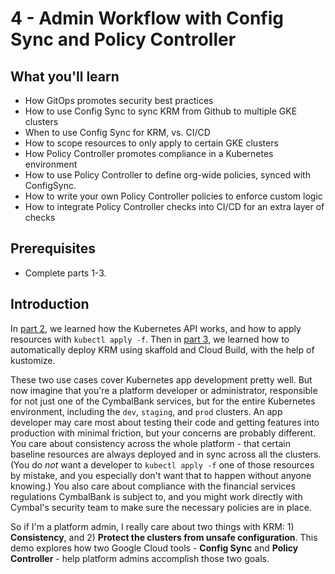 # 4 - Admin Workflow with Config Sync and Policy Controller

## What you'll learn 

- How GitOps promotes security best practices
- How to use Config Sync to sync KRM from Github to multiple GKE clusters
- When to use Config Sync for KRM, vs. CI/CD 
- How to scope resources to only apply to certain GKE clusters
- How Policy Controller promotes compliance in a Kubernetes environment
- How to use Policy Controller to define org-wide policies, synced with ConfigSync.
- How to write your own Policy Controller policies to enforce custom logic
- How to integrate Policy Controller checks into CI/CD for an extra layer of checks  

## Prerequisites 

- Complete parts 1-3. 

## Introduction 

In [part 2](/2-how-krm-works), we learned how the Kubernetes API works, and how to apply resources with `kubectl apply -f`. Then in [part 3](/3-app-dev), we learned how to automatically deploy KRM using skaffold and Cloud Build, with the help of kustomize. 

These two use cases cover Kubernetes app development pretty well. But now imagine that you're a platform developer or administrator, responsible for not just one of the CymbalBank services, but for the entire Kubernetes environment, including the `dev`, `staging`, and `prod` clusters. An app developer may care most about testing their code and getting features into production with minimal friction, but your concerns are probably different. You care about consistency across the whole platform - that certain baseline resources are always deployed and in sync across all the clusters. (You do *not* want a developer to `kubectl apply -f` one of those resources by mistake, and you especially don't want that to happen without anyone knowing.) You also care about compliance with the financial services regulations CymbalBank is subject to, and you might work directly with Cymbal's security team to make sure the necessary policies are in place. 

So if I'm a platform admin, I really care about two things with KRM: 1) **Consistency**, and 2) **Protect the clusters from unsafe configuration**. This demo explores how two Google Cloud tools - **Config Sync** and **Policy Controller** - help platform admins accomplish those two goals. 
